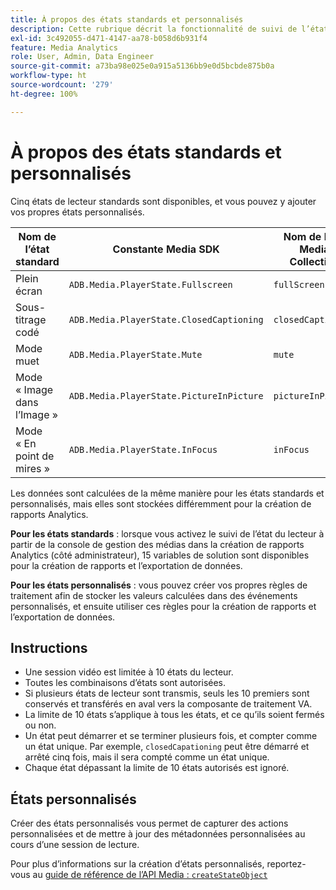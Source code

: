 ```yaml
---
title: À propos des états standards et personnalisés
description: Cette rubrique décrit la fonctionnalité de suivi de l’état du lecteur, y compris les exigences et les instructions relatives à la mise en œuvre et à la création de rapports portant sur les états du lecteur standards et personnalisés.
exl-id: 3c492055-d471-4147-aa78-b058d6b931f4
feature: Media Analytics
role: User, Admin, Data Engineer
source-git-commit: a73ba98e025e0a915a5136bb9e0d5bcbde875b0a
workflow-type: ht
source-wordcount: '279'
ht-degree: 100%

---
```


# À propos des états standards et personnalisés

Cinq états de lecteur standards sont disponibles, et vous pouvez y ajouter vos propres états personnalisés.

| Nom de l’état standard | Constante Media SDK | Nom de l’API Media Collection |
|-----------------------|------------------------------------------|-----------------------------|
| Plein écran | `ADB.Media.PlayerState.Fullscreen` | `fullScreen` |
| Sous-titrage codé | `ADB.Media.PlayerState.ClosedCaptioning` | `closedCaptioning` |
| Mode muet | `ADB.Media.PlayerState.Mute` | `mute` |
| Mode « Image dans l’Image » | `ADB.Media.PlayerState.PictureInPicture` | `pictureInPicture` |
| Mode « En point de mires » | `ADB.Media.PlayerState.InFocus` | `inFocus` |

Les données sont calculées de la même manière pour les états standards et personnalisés, mais elles sont stockées différemment pour la création de rapports Analytics.

**Pour les états standards** : lorsque vous activez le suivi de l’état du lecteur à partir de la console de gestion des médias dans la création de rapports Analytics (côté administrateur), 15 variables de solution sont disponibles pour la création de rapports et l’exportation de données.

**Pour les états personnalisés** : vous pouvez créer vos propres règles de traitement afin de stocker les valeurs calculées dans des événements personnalisés, et ensuite utiliser ces règles pour la création de rapports et l’exportation de données.

## Instructions

* Une session vidéo est limitée à 10 états du lecteur.
* Toutes les combinaisons d’états sont autorisées.
* Si plusieurs états de lecteur sont transmis, seuls les 10 premiers sont conservés et transférés en aval vers la composante de traitement VA.
* La limite de 10 états s’applique à tous les états, et ce qu’ils soient fermés ou non.
* Un état peut démarrer et se terminer plusieurs fois, et compter comme un état unique. Par exemple, `closedCapationing` peut être démarré et arrêté cinq fois, mais il sera compté comme un état unique.
* Chaque état dépassant la limite de 10 états autorisés est ignoré.

## États personnalisés

Créer des états personnalisés vous permet de capturer des actions personnalisées et de mettre à jour des métadonnées personnalisées au cours d’une session de lecture.

Pour plus d’informations sur la création d’états personnalisés, reportez-vous au [guide de référence de l’API Media : `createStateObject`](https://aep-sdks.gitbook.io/docs/using-mobile-extensions/adobe-media-analytics/media-api-reference#createstateobject)
